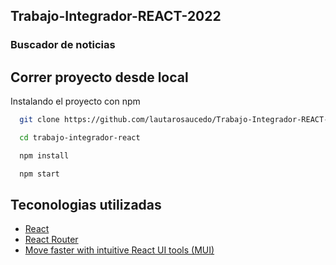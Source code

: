 ## Trabajo-Integrador-REACT-2022

### Buscador de noticias ###


## Correr proyecto desde local

Instalando el proyecto con npm

```bash
  git clone https://github.com/lautarosaucedo/Trabajo-Integrador-REACT-2022.git

  cd trabajo-integrador-react

  npm install

  npm start
```

## Teconologias utilizadas
 - [React](https://es.reactjs.org/)
 - [React Router](https://reactrouter.com/en/main)
 - [Move faster with intuitive React UI tools (MUI)](https://mui.com/)
 

